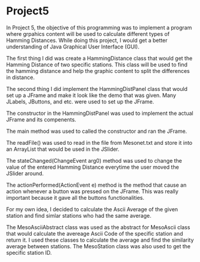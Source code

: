 # Project5

In Project 5, the objective of this programming was to implement a program where grpahics content
will be used to calculate different types of Hamming Distances. While doing this project, I would 
get a better understanding of Java Graphical User Interface (GUI).

The first thing I did was create a HammingDistance class that would get the Hamming Distance of
two specific stations. This class will be used to find the hamming distance and help the graphic
content to split the differences in distance.

The second thing I did implement the HammingDistPanel class that would set up a JFrame and make it 
look like the demo that was given. Many JLabels, JButtons, and etc. were used to set up the JFrame.

The constructor in the HammingDistPanel was used to implement the actual JFrame and its compenents.

The main method was used to called the constructor and ran the JFrame.

The readFile() was used to read in the file from Mesonet.txt and store it into an ArrayList<String> 
  that would be used in the JSlider.
  
 The stateChanged(ChangeEvent arg0) method was used to change the value of the entered Hamming Distance everytime the user moved the JSlider around.
 
 The actionPerformed(ActionEvent e) method is the method that cause an action whenever a button was 
 pressed on the JFrame. This was really important because it gave all the buttons functionalities.
 
 For my own idea, I decided to calculate the Ascii Average of the given station and find simlar stations
 who had the same average.
 
 The MesoAsciiAbstract class was used as the abstract for MesoAscii class that would calculate the
 avereage Ascii Code of the specific station and return it. I used these classes to calculate the average and find the similarity average between stations. The MesoStation class was also used to get
 the specific station ID.
 

